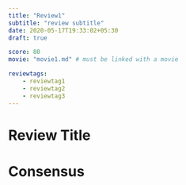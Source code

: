 ```yaml
---
title: "Review1"
subtitle: "review subtitle"
date: 2020-05-17T19:33:02+05:30
draft: true

score: 80
movie: "movie1.md" # must be linked with a movie

reviewtags:
    - reviewtag1
    - reviewtag2
    - reviewtag3
---
```


# Review Title




# Consensus


